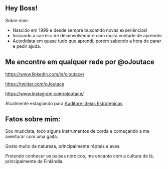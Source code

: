 ## Hey Boss! 

Sobre mim: 

- Nascido em 1999 e desde sempre buscando novas experiências!
- Iniciando a carreira de desenvolvedor e com muita vontade de aprender.
- Autodidata em quase tudo que aprendi, porém sabendo a hora de parar e pedir ajuda.

## Me encontre em qualquer rede por @oJoutace

https://www.linkedin.com/in/ojoutace/

https://twitter.com/oJoutace

https://www.instagram.com/ojoutace/

Atualmente estagiando para <a href=“https://auditore.com.br“>Auditore Ideias Estratégicas</a>

## Fatos sobre mim: 

Sou musicista, toco alguns instrumentos de corda e começando a me aventurar com uma gaita.

Gosto muito da natureza, principalmente répteis e aves.

Pretendo conhecer os países nórdicos, me encanto com a cultura de lá, principalmente da Finlândia.
